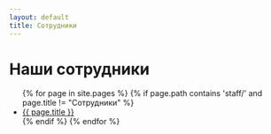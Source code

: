 ```yaml
---
layout: default
title: Сотрудники
---
```


# Наши сотрудники

<ul>
  {% for page in site.pages %}
    {% if page.path contains 'staff/' and page.title != "Сотрудники" %}
      <li><a href="{{ page.url | relative_url }}">{{ page.title }}</a></li>
    {% endif %}
  {% endfor %}
</ul>

